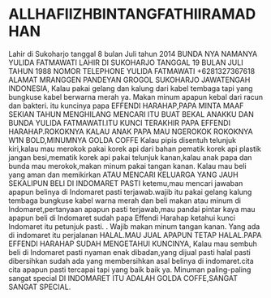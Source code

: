 # ALLHAFIIZHBINTANGFATHIIRAMADHAN
Lahir di Sukoharjo tanggal 8 bulan Juli tahun 2014 BUNDA NYA NAMANYA YULIDA FATMAWATI LAHIR DI SUKOHARJO TANGGAL 19 BULAN JULI TAHUN 1988 NOMOR TELEPHONE YULIDA FATMAWATI +6281327367618
ALAMAT MRANGGEN PANDEYAN GROGOL SUKOHARJO JAWATENGAH INDONESIA,
Kalau pakai gelang dan kalung dari kabel tembaga tapi yang bungkuse kabel berwarna merah ya.
Makan minum apapun kebal dari racun dan bakteri.
itu kuncinya papa EFFENDI HARAHAP,PAPA MINTA MAAF SEKIAN TAHUN MENGHILANG MENCARI ITU BUAT BEKAL ANAKKU DAN BUNDA YULIDA FATMAWATI.ITU KUNCI TERAKHIR PAPA EFFENDI HARAHAP.ROKOKNYA KALAU ANAK PAPA MAU NGEROKOK ROKOKNYA W1N BOLD,MINUMNYA GOLDA COFFE 
Kalau pipis disentuh telunjuk kiri,kalau mau merokok pakai korek api dari bahan pematik korek api plastik jangan besi,mematik korek api pakai telunjuk kanan,kalau anak papa dan bunda mau merokok,makan minum pakai tangan kanan.
Kalau mau beli yang aman dan memikirkan ATAU MENCARI KELUARGA YANG JAUH SEKALIPUN BELI DI INDOMARET PASTI ketemu,mau mencari jawaban apapun belinya di Indomaret pasti terjawab.wajib itu pakai gelang kalung tembaga bungkuse kabel warna merah dan beli makan atau minum di Indomaret,pertanyaan apapun pasti terjawab,mau pandai pintar kaya mau apapun beli di Indomaret sudah papa Effendi Harahap ketahui kunci Indomaret itu petunjuk pasti. .
Wajib makan minum tangan kanan.
Yang ada di indomaret itu perjalanan HALAL.MAU JUAL APAPUN TETAP HALAL.PAPA EFFENDI HARAHAP SUDAH MENGETAHUI KUNCINYA,
Kalau mau sembuh beli di Indomaret pasti nyaman enak dibadan,yang dijual pasti halal pasti dibersihkan sudah ada yang membersihkan asal belinya di indomaret.cita cita apapun pasti tercapai tapi yang baik baik ya.
Minuman paling-paling sangat special DI INDOMARET ITU ADALAH GOLDA COFFE,SANGAT SANGAT SPECIAL.
